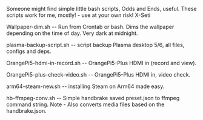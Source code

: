 Someone might find simple little bash scripts, Odds and Ends, useful.
These scripts work for me, mostly! - use at your own risk!
X-Seti 

Wallpaper-dim.sh -- Run from Crontab or bash. Dims the wallpaper depending on the time of day. Very dark at midnight.

plasma-backup-script.sh -- script backup Plasma desktop 5/6, all files, configs and deps.

OrangePi5-hdmi-in-record.sh -- OrangePi5-Plus HDMI in (record and view).

OrangePi5-plus-check-video.sh -- OrangePi5-Plus HDMI in, video check.

arm64-steam-new.sh -- installing Steam on Arm64 made easy.

hb-ffmpeg-conv.sh -- Simple handbrake saved preset.json to ffmpeg command string. 
                     Note - Also converts media files based on the handbrake.json.

